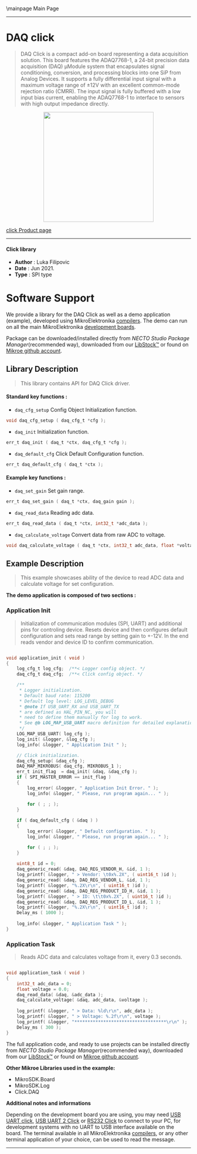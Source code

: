 \mainpage Main Page

---
# DAQ click

> DAQ Click is a compact add-on board representing a data acquisition solution. This board features the ADAQ7768-1, a 24-bit precision data acquisition (DAQ) μModule system that encapsulates signal conditioning, conversion, and processing blocks into one SiP from Analog Devices. It supports a fully differential input signal with a maximum voltage range of ±12V with an excellent common-mode rejection ratio (CMRR). The input signal is fully buffered with a low input bias current, enabling the ADAQ7768-1 to interface to sensors with high output impedance directly.

<p align="center">
  <img src="https://download.mikroe.com/images/click_for_ide/daq_click.png" height=300px>
</p>

[click Product page](https://www.mikroe.com/daq-click)

---


#### Click library

- **Author**        : Luka Filipovic
- **Date**          : Jun 2021.
- **Type**          : SPI type


# Software Support

We provide a library for the DAQ Click
as well as a demo application (example), developed using MikroElektronika
[compilers](https://www.mikroe.com/necto-studio).
The demo can run on all the main MikroElektronika [development boards](https://www.mikroe.com/development-boards).

Package can be downloaded/installed directly from *NECTO Studio Package Manager*(recommended way), downloaded from our [LibStock&trade;](https://libstock.mikroe.com) or found on [Mikroe github account](https://github.com/MikroElektronika/mikrosdk_click_v2/tree/master/clicks).

## Library Description

> This library contains API for DAQ Click driver.

#### Standard key functions :

- `daq_cfg_setup` Config Object Initialization function.
```c
void daq_cfg_setup ( daq_cfg_t *cfg );
```

- `daq_init` Initialization function.
```c
err_t daq_init ( daq_t *ctx, daq_cfg_t *cfg );
```

- `daq_default_cfg` Click Default Configuration function.
```c
err_t daq_default_cfg ( daq_t *ctx );
```

#### Example key functions :

- `daq_set_gain` Set gain range.
```c
err_t daq_set_gain ( daq_t *ctx, daq_gain gain );
```

- `daq_read_data` Reading adc data.
```c
err_t daq_read_data ( daq_t *ctx, int32_t *adc_data );
```

- `daq_calculate_voltage` Convert data from raw ADC to voltage.
```c
void daq_calculate_voltage ( daq_t *ctx, int32_t adc_data, float *voltage );
```

## Example Description

> This example showcases ability of the device to read ADC 
data and calculate voltage for set configuration.

**The demo application is composed of two sections :**

### Application Init

> Initialization of communication modules (SPI, UART) and
additional pins for controling device. Resets device and
then configures default configuration and sets read range
by setting gain to +-12V. In the end reads vendor and 
device ID to confirm communication.

```c

void application_init ( void ) 
{
    log_cfg_t log_cfg;  /**< Logger config object. */
    daq_cfg_t daq_cfg;  /**< Click config object. */

    /** 
     * Logger initialization.
     * Default baud rate: 115200
     * Default log level: LOG_LEVEL_DEBUG
     * @note If USB_UART_RX and USB_UART_TX 
     * are defined as HAL_PIN_NC, you will 
     * need to define them manually for log to work. 
     * See @b LOG_MAP_USB_UART macro definition for detailed explanation.
     */
    LOG_MAP_USB_UART( log_cfg );
    log_init( &logger, &log_cfg );
    log_info( &logger, " Application Init " );

    // Click initialization.
    daq_cfg_setup( &daq_cfg );
    DAQ_MAP_MIKROBUS( daq_cfg, MIKROBUS_1 );
    err_t init_flag  = daq_init( &daq, &daq_cfg );
    if ( SPI_MASTER_ERROR == init_flag ) 
    {
        log_error( &logger, " Application Init Error. " );
        log_info( &logger, " Please, run program again... " );

        for ( ; ; );
    }
    
    if ( daq_default_cfg ( &daq ) ) 
    {
        log_error( &logger, " Default configuration. " );
        log_info( &logger, " Please, run program again... " );

        for ( ; ; );
    }
    
    uint8_t id = 0;
    daq_generic_read( &daq, DAQ_REG_VENDOR_H, &id, 1 );
    log_printf( &logger, " > Vendor: \t0x%.2X", ( uint16_t )id );
    daq_generic_read( &daq, DAQ_REG_VENDOR_L, &id, 1 );
    log_printf( &logger, "%.2X\r\n", ( uint16_t )id );
    daq_generic_read( &daq, DAQ_REG_PRODUCT_ID_H, &id, 1 );
    log_printf( &logger, " > ID: \t\t0x%.2X", ( uint16_t )id );
    daq_generic_read( &daq, DAQ_REG_PRODUCT_ID_L, &id, 1 );
    log_printf( &logger, "%.2X\r\n", ( uint16_t )id );
    Delay_ms ( 1000 );
    
    log_info( &logger, " Application Task " );
}

```

### Application Task

> Reads ADC data and calculates voltage from it, every 0.3 seconds.

```c

void application_task ( void ) 
{
    int32_t adc_data = 0;
    float voltage = 0.0;
    daq_read_data( &daq, &adc_data );
    daq_calculate_voltage( &daq, adc_data, &voltage );
    
    log_printf( &logger, " > Data: %ld\r\n", adc_data );
    log_printf( &logger, " > Voltage: %.2f\r\n", voltage );
    log_printf( &logger, "***********************************\r\n" );
    Delay_ms ( 300 );  
}

```

The full application code, and ready to use projects can be installed directly from *NECTO Studio Package Manager*(recommended way), downloaded from our [LibStock&trade;](https://libstock.mikroe.com) or found on [Mikroe github account](https://github.com/MikroElektronika/mikrosdk_click_v2/tree/master/clicks).

**Other Mikroe Libraries used in the example:**

- MikroSDK.Board
- MikroSDK.Log
- Click.DAQ

**Additional notes and informations**

Depending on the development board you are using, you may need
[USB UART click](http://shop.mikroe.com/usb-uart-click),
[USB UART 2 Click](http://shop.mikroe.com/usb-uart-2-click) or
[RS232 Click](http://shop.mikroe.com/rs232-click) to connect to your PC, for
development systems with no UART to USB interface available on the board. The
terminal available in all MikroElektronika
[compilers](http://shop.mikroe.com/compilers), or any other terminal application
of your choice, can be used to read the message.

---
